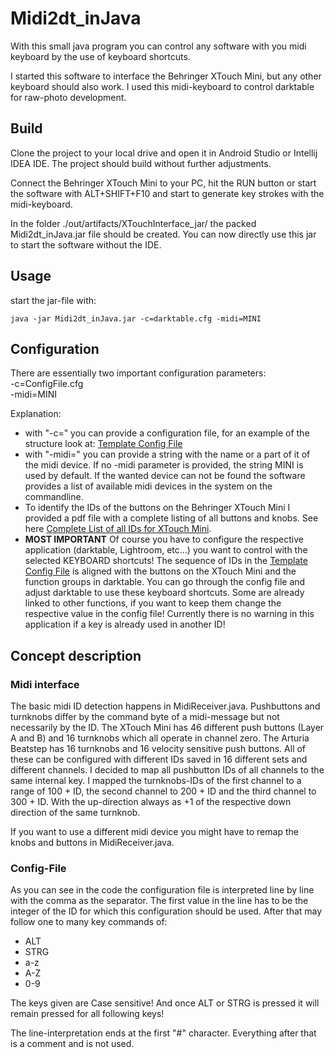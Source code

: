 # Midi2dt_inJava
With this small java program you can control any software with you midi keyboard by the use of keyboard shortcuts.

I started this software to interface the Behringer XTouch Mini, but any other keyboard should also work. I used this midi-keyboard to control darktable for raw-photo development. 

## Build

Clone the project to your local drive and open it in Android Studio or Intellij IDEA IDE. 
The project should build without further adjustments. <br>

Connect the Behringer XTouch Mini to your PC, hit the RUN button or start the software with ALT+SHIFT+F10 and start to generate key strokes with the midi-keyboard. 

In the folder ./out/artifacts/XTouchInterface_jar/ the packed Midi2dt_inJava.jar file should be created. You can now directly use this jar to start the software without the IDE.


## Usage
start the jar-file with:

```
java -jar Midi2dt_inJava.jar -c=darktable.cfg -midi=MINI 
```

## Configuration
There are essentially two important configuration parameters: <br>
-c=ConfigFile.cfg<br>
-midi=MINI<br>

Explanation:
* with "-c=" you can provide a configuration file, for an example of the structure look at: [Template Config File](darktable.cfg) 
* with "-midi=" you can provide a string with the name or a part of it of the midi device.  If no -midi parameter is provided, the string MINI is used by default. If the wanted device can not be found the software provides a list of available midi devices in the system on the commandline.
* To identify the IDs of the buttons on the Behringer XTouch Mini I provided a pdf file with a complete listing of all buttons and knobs. See here [Complete List of all IDs for XTouch Mini](BehringerXTouchIDs.pdf).
* **MOST IMPORTANT** Of course you have to configure the respective application (darktable, Lightroom, etc...) you want to control with the selected KEYBOARD shortcuts! The sequence of IDs in the [Template Config File](darktable.cfg) is aligned with the buttons on the XTouch Mini and the function groups in darktable. You can go through the config file and adjust darktable to use these keyboard shortcuts. Some are already linked to other functions, if you want to keep them change the respective value in the config file! Currently there is no warning in this application if a key is already used in another ID! 

## Concept description

### Midi interface

The basic midi ID detection happens in MidiReceiver.java. Pushbuttons and turnknobs differ by the command byte of a midi-message but not necessarily by the ID.
The XTouch Mini has 46 different push buttons (Layer A and B) and 16 turnknobs which all operate in channel zero.
The Arturia Beatstep has 16 turnknobs and 16 velocity sensitive push buttons. All of these can be configured with different IDs saved in 16 different sets and different channels.
I decided to map all pushbutton IDs of all channels to the same internal key.
I mapped the turnknobs-IDs of the first channel to a range of 100 + ID, the second channel to 200 + ID and the third channel to 300 + ID.
With the up-direction always as +1 of the respective down direction of the same turnknob.

If you want to use a different midi device you might have to remap the knobs and buttons in MidiReceiver.java.

### Config-File 

As you can see in the code the configuration file is interpreted line by line with the comma as the separator. 
The first value in the line has to be the integer of the ID for which this configuration should be used. 
After that may follow one to many key commands of: 
* ALT
* STRG
* a-z
* A-Z
* 0-9

The keys given are Case sensitive! 
And once ALT or STRG is pressed it will remain pressed for all following keys! 

The line-interpretation ends at the first "#" character. Everything after that is a comment and is not used. 


